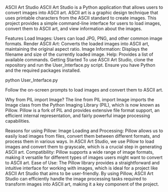 ASCII Art Studio
ASCII Art Studio is a Python application that allows users to convert images into ASCII art. ASCII art is a graphic design technique that uses printable characters from the ASCII standard to create images. This project provides a simple command-line interface for users to load images, convert them to ASCII art, and view information about the images.

Features
Load Images: Users can load JPG, PNG, and other common image formats.
Render ASCII Art: Converts the loaded images into ASCII art, maintaining the original aspect ratio.
Image Information: Displays the filename and size of the currently loaded image.
Help: Provides a list of available commands.
Getting Started
To use ASCII Art Studio, clone the repository and run the User_Interface.py script. Ensure you have Python and the required packages installed.

python User_Interface.py

Follow the on-screen prompts to load images and convert them to ASCII art.

Why from PIL import Image?
The line from PIL import Image imports the Image class from the Python Imaging Library (PIL), which is now known as Pillow. Pillow is a fork of PIL and provides extensive file format support, an efficient internal representation, and fairly powerful image processing capabilities.

Reasons for using Pillow:
Image Loading and Processing: Pillow allows us to easily load images from files, convert them between different formats, and process them in various ways. In ASCII Art Studio, we use Pillow to load images and convert them to grayscale, which is a crucial step in generating ASCII art.
Compatibility: Pillow supports a wide range of image formats, making it versatile for different types of images users might want to convert to ASCII art.
Ease of Use: The Pillow library provides a straightforward and intuitive interface for working with images, which is ideal for a project like ASCII Art Studio that aims to be user-friendly.
By using Pillow, ASCII Art Studio can efficiently handle the image processing tasks required to transform images into ASCII art, making it a key component of the project.